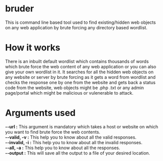 # bruder

This is command line based tool used to find existing/hidden web objects on any web application by brute forcing any directory based wordlist.

# How it works 

There is an inbuilt default wordlist which contains thousands of words which brute force the web content of any web application or you can also give your own wordlist in it. It searches for all the hidden web objects on any website or server by brute forcing as it gets a word from wordlist and checks the response one by one from the website and gets back a status code from the website, web objects might be .php .txt or any admin page/portal which might be malicious or vulenerable to attack.

# Arguments used 

**--url :** This argument is mandatory which takes a host or website on which you want to find brute force the web contents.<br/>
**--valid, -v :** This help you to know about all the valid responses.<br/>
**--invalid, -i :** This help you to know about all the invalid responses.<br/>
**--all, -a :** This help you to know about all the responses.<br/>
**--output :** This will save all the output to a file of your desired location.<br/>
